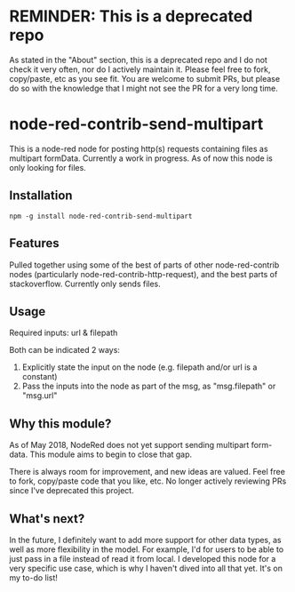# REMINDER: This is a deprecated repo
As stated in the "About" section, this is a deprecated repo and I do not check it very often, nor do I actively maintain it.  Please feel free to fork, copy/paste, etc as you see fit.  You are welcome to submit PRs, but please do so with the knowledge that I might not see the PR for a very long time.

# node-red-contrib-send-multipart
This is a node-red node for posting http(s) requests containing files as multipart formData. Currently a work in progress.
As of now this node is only looking for files.

## Installation
`npm -g install node-red-contrib-send-multipart`

## Features
Pulled together using some of the best of parts of other node-red-contrib nodes (particularly node-red-contrib-http-request), and the best parts of stackoverflow.
Currently only sends files.

## Usage
Required inputs: url & filepath

Both can be indicated 2 ways:
1. Explicitly state the input on the node (e.g. filepath and/or url is a constant)
2. Pass the inputs into the node as part of the msg, as "msg.filepath" or "msg.url"


## Why this module?
As of May 2018, NodeRed does not yet support sending multipart form-data.  This module aims to begin to close that gap.

There is always room for improvement, and new ideas are valued.  Feel free to fork, copy/paste code that you like, etc.  No longer actively reviewing PRs since I've deprecated this project.

## What's next?
In the future, I definitely want to add more support for other data types, as well as more flexibility in the model.  For example, I'd for users to be able to just pass in a file instead of read it from local.  I developed this node for a very specific use case, which is why I haven't dived into all that yet.  It's on my to-do list!
